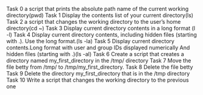 Task 0 a script that prints the absolute path name of the current working directory(pwd)
Task 1 Display the contents list of your current directory(ls)
Task 2 a script that changes the working directory to the user’s home directory(cd ~)
Task 3 Display current directory contents in a long format (l -l)
Task 4 Display current directory contents, including hidden files (starting with .). Use the long format.(ls -la)
Task 5 Display current directory contents.Long format with user and group IDs displayed numerically And hidden files (starting with .)(ls -al)
Task 6 Create a script that creates a directory named my_first_directory in the /tmp/ directory
Task 7 Move the file betty from /tmp/ to /tmp/my_first_directory.
Task 8 Delete the file betty
Task 9 Delete the directory my_first_directory that is in the /tmp directory
Task 10 Write a script that changes the working directory to the previous one
